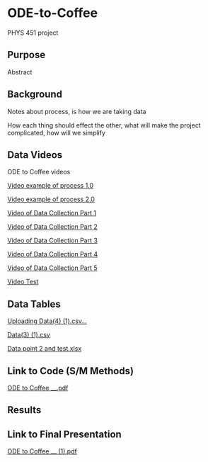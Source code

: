 # ODE-to-Coffee
PHYS 451 project



## Purpose
  Abstract
  
## Background

  Notes about process, is how we are taking data

  How each thing should effect the other, what will make the project complicated, how will we simplify
  
## Data Videos

ODE to Coffee videos

[Video example of process 1.0](https://youtu.be/_GIpO3qJrhY)

[Video example of process 2.0](https://youtube.com/video/4pXEPVn1PRs/edit)

[Video of Data Collection Part 1](https://youtube.com/video/qLpIxDFBlqA/edit)

[Video of Data Collection Part 2](https://youtube.com/video/tn8MzaCNbT0/edit)

[Video of Data Collection Part 3](https://youtube.com/video/AsgANFPdSac/edit)

[Video of Data Collection Part 4](https://youtube.com/video/OQ_mUgMVI8w/edit)

[Video of Data Collection Part 5](https://youtu.be/dfNVocLaNUU)

[Video Test](youtube.com/video/pCha49SlV58/edit)

## Data Tables
[Uploading Data(4) (1).csv…]()

[Data(3) (1).csv](https://github.com/benwesedwards/ODE-to-Coffee/files/6432396/Data.3.1.csv)

[Data point 2 and test.xlsx](https://github.com/benwesedwards/ODE-to-Coffee/files/6432409/Data.point.2.and.test.xlsx)


## Link to Code (S/M Methods)

[ODE to Coffee __.pdf](https://github.com/benwesedwards/ODE-to-Coffee/files/6432416/ODE.to.Coffee.__.pdf)


## Results

## Link to Final Presentation

[ODE to Coffee __ (1).pdf](https://github.com/benwesedwards/ODE-to-Coffee/files/6434823/ODE.to.Coffee.__.1.pdf)


